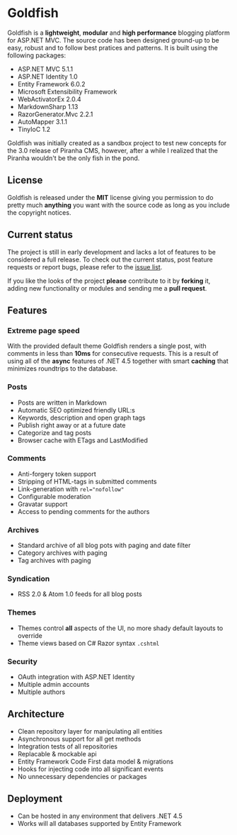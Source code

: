 # Goldfish

Goldfish is a **lightweight**, **modular** and **high performance** blogging platform for ASP.NET MVC. The source code has been designed ground-up to be easy, robust and to follow best pratices and patterns. It is built using the following packages:

* ASP.NET MVC 5.1.1
* ASP.NET Identity 1.0
* Entity Framework 6.0.2
* Microsoft Extensibility Framework
* WebActivatorEx 2.0.4
* MarkdownSharp 1.13
* RazorGenerator.Mvc 2.2.1
* AutoMapper 3.1.1
* TinyIoC 1.2

Goldfish was initially created as a sandbox project to test new concepts for the 3.0 release of Piranha CMS, however, after a while I realized that the Piranha wouldn't be the only fish in the pond.

## License

Goldfish is released under the **MIT** license giving you permission to do pretty much **anything** you want with the source code as long as you include the copyright notices.

## Current status

The project is still in early development and lacks a lot of features to be considered a full release. To check out the current status, post feature requests or report bugs, please refer to the [issue list](http://github.com/goldfish/issues).

If you like the looks of the project **please** contribute to it by **forking** it, adding new functionality or modules and sending me a **pull request**.

## Features

### Extreme page speed

With the provided default theme Goldfish renders a single post, with comments in less than **10ms** for consecutive requests. This is a result of using all of the **async** features of .NET 4.5 together with smart **caching** that minimizes roundtrips to the database.

### Posts

* Posts are written in Markdown
* Automatic SEO optimized friendly URL:s
* Keywords, description and open graph tags
* Publish right away or at a future date
* Categorize and tag posts
* Browser cache with ETags and LastModified

### Comments

* Anti-forgery token support
* Stripping of HTML-tags in submitted comments
* Link-generation with `rel="nofollow"`
* Configurable moderation
* Gravatar support
* Access to pending comments for the authors

### Archives

* Standard archive of all blog pots with paging and date filter
* Category archives with paging
* Tag archives with paging

### Syndication

* RSS 2.0 & Atom 1.0 feeds for all blog posts

### Themes

* Themes control **all** aspects of the UI, no more shady default layouts to override
* Theme views based on C# Razor syntax `.cshtml`

### Security

* OAuth integration with ASP.NET Identity
* Multiple admin accounts
* Multiple authors


## Architecture

* Clean repository layer for manipulating all entities
* Asynchronous support for all get methods
* Integration tests of all repositories
* Replacable & mockable api
* Entity Framework Code First data model & migrations
* Hooks for injecting code into all significant events
* No unnecessary dependencies or packages

## Deployment

* Can be hosted in any environment that delivers .NET 4.5
* Works will all databases supported by Entity Framework